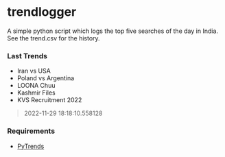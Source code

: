 # trendlogger
A simple python script which logs the top five searches of the day in India.<br>See the trend.csv for the history.<br>

<!-- Last Trends -->
### Last Trends
* Iran vs USA
* Poland vs Argentina
* LOONA Chuu
* Kashmir Files
* KVS Recruitment 2022
> 2022-11-29 18:18:10.558128

<!-- Requirements -->
### Requirements
* [PyTrends](https://github.com/dreyco676/pytrends)
